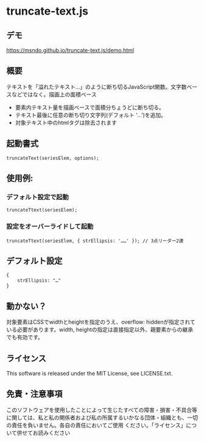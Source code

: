# truncate-text.js

## デモ
https://msndo.github.io/truncate-text.js/demo.html

## 概要
テキストを「溢れたテキスト…」のように断ち切るJavaScript関数。文字数ベースなどではなく。描画上の面積ベース

- 要素内テキスト量を描画ベースで面積分ちょうどに断ち切る。
- テキスト最後に任意の断ち切り文字列(デフォルト '…')を追加。
- 対象テキスト中のhtmlタグは除去されます

## 起動書式

```
truncateText(seriesElem, options);
```

## 使用例:
### デフォルト設定で起動

```
truncateTtext(seriesElem);
```

### 設定をオーバーライドして起動

```
truncateTtext(seriesElem, { strEllipsis: '……' }); // 3点リーダー2連
```

## デフォルト設定

```
{
	strEllipsis: "…"
}
```

## 動かない？
対象要素はCSSでwidthとheightを指定のうえ、overflow: hiddenが指定されている必要があります。width, heightの指定は直接指定以外、親要素からの継承でも有効です。

## ライセンス
This software is released under the MIT License, see LICENSE.txt.

## 免責・注意事項
このソフトウェアを使用したことによって生じたすべての障害・損害・不具合等に関しては、私と私の関係者および私の所属するいかなる団体・組織とも、一切の責任を負いません。各自の責任においてご使用
ください。「ライセンス」について併せてお読みください
